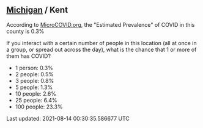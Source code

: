 
## [Michigan](/united-states/michigan) / Kent

According to [MicroCOVID.org](http://microcovid.org),
the "Estimated Prevalence" of COVID in this county is 0.3%

If you interact with a certain number of people in this location
(all at once in a group, or spread out across the day), what is the chance that
1 or more of them has COVID?

- 1 person: 0.3%
- 2 people: 0.5%
- 3 people: 0.8%
- 5 people: 1.3%
- 10 people: 2.6%
- 25 people: 6.4%
- 100 people: 23.3%

Last updated: 2021-08-14 00:30:35.586677 UTC
